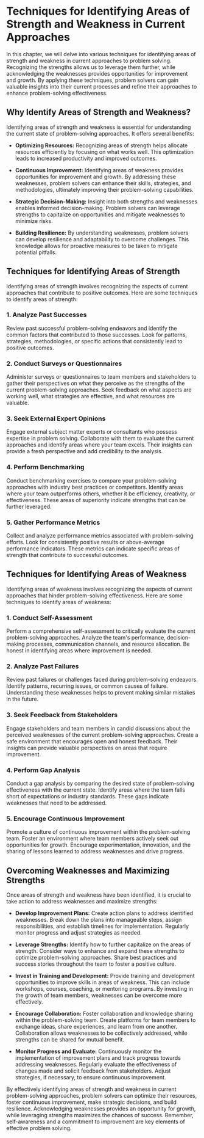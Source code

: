 Techniques for Identifying Areas of Strength and Weakness in Current Approaches
========================================================================================

In this chapter, we will delve into various techniques for identifying areas of strength and weakness in current approaches to problem solving. Recognizing the strengths allows us to leverage them further, while acknowledging the weaknesses provides opportunities for improvement and growth. By applying these techniques, problem solvers can gain valuable insights into their current processes and refine their approaches to enhance problem-solving effectiveness.

**Why Identify Areas of Strength and Weakness?**
------------------------------------------------

Identifying areas of strength and weakness is essential for understanding the current state of problem-solving approaches. It offers several benefits:

* **Optimizing Resources:** Recognizing areas of strength helps allocate resources efficiently by focusing on what works well. This optimization leads to increased productivity and improved outcomes.

* **Continuous Improvement:** Identifying areas of weakness provides opportunities for improvement and growth. By addressing these weaknesses, problem solvers can enhance their skills, strategies, and methodologies, ultimately improving their problem-solving capabilities.

* **Strategic Decision-Making:** Insight into both strengths and weaknesses enables informed decision-making. Problem solvers can leverage strengths to capitalize on opportunities and mitigate weaknesses to minimize risks.

* **Building Resilience:** By understanding weaknesses, problem solvers can develop resilience and adaptability to overcome challenges. This knowledge allows for proactive measures to be taken to mitigate potential pitfalls.

**Techniques for Identifying Areas of Strength**
------------------------------------------------

Identifying areas of strength involves recognizing the aspects of current approaches that contribute to positive outcomes. Here are some techniques to identify areas of strength:

### **1. Analyze Past Successes**

Review past successful problem-solving endeavors and identify the common factors that contributed to those successes. Look for patterns, strategies, methodologies, or specific actions that consistently lead to positive outcomes.

### **2. Conduct Surveys or Questionnaires**

Administer surveys or questionnaires to team members and stakeholders to gather their perspectives on what they perceive as the strengths of the current problem-solving approaches. Seek feedback on what aspects are working well, what strategies are effective, and what resources are valuable.

### **3. Seek External Expert Opinions**

Engage external subject matter experts or consultants who possess expertise in problem solving. Collaborate with them to evaluate the current approaches and identify areas where your team excels. Their insights can provide a fresh perspective and add credibility to the analysis.

### **4. Perform Benchmarking**

Conduct benchmarking exercises to compare your problem-solving approaches with industry best practices or competitors. Identify areas where your team outperforms others, whether it be efficiency, creativity, or effectiveness. These areas of superiority indicate strengths that can be further leveraged.

### **5. Gather Performance Metrics**

Collect and analyze performance metrics associated with problem-solving efforts. Look for consistently positive results or above-average performance indicators. These metrics can indicate specific areas of strength that contribute to successful outcomes.

**Techniques for Identifying Areas of Weakness**
------------------------------------------------

Identifying areas of weakness involves recognizing the aspects of current approaches that hinder problem-solving effectiveness. Here are some techniques to identify areas of weakness:

### **1. Conduct Self-Assessment**

Perform a comprehensive self-assessment to critically evaluate the current problem-solving approaches. Analyze the team's performance, decision-making processes, communication channels, and resource allocation. Be honest in identifying areas where improvement is needed.

### **2. Analyze Past Failures**

Review past failures or challenges faced during problem-solving endeavors. Identify patterns, recurring issues, or common causes of failure. Understanding these weaknesses helps to prevent making similar mistakes in the future.

### **3. Seek Feedback from Stakeholders**

Engage stakeholders and team members in candid discussions about the perceived weaknesses of the current problem-solving approaches. Create a safe environment that encourages open and honest feedback. Their insights can provide valuable perspectives on areas that require improvement.

### **4. Perform Gap Analysis**

Conduct a gap analysis by comparing the desired state of problem-solving effectiveness with the current state. Identify areas where the team falls short of expectations or industry standards. These gaps indicate weaknesses that need to be addressed.

### **5. Encourage Continuous Improvement**

Promote a culture of continuous improvement within the problem-solving team. Foster an environment where team members actively seek out opportunities for growth. Encourage experimentation, innovation, and the sharing of lessons learned to address weaknesses and drive progress.

**Overcoming Weaknesses and Maximizing Strengths**
--------------------------------------------------

Once areas of strength and weakness have been identified, it is crucial to take action to address weaknesses and maximize strengths:

* **Develop Improvement Plans:** Create action plans to address identified weaknesses. Break down the plans into manageable steps, assign responsibilities, and establish timelines for implementation. Regularly monitor progress and adjust strategies as needed.

* **Leverage Strengths:** Identify how to further capitalize on the areas of strength. Consider ways to enhance and expand these strengths to optimize problem-solving approaches. Share best practices and success stories throughout the team to foster a positive culture.

* **Invest in Training and Development:** Provide training and development opportunities to improve skills in areas of weakness. This can include workshops, courses, coaching, or mentoring programs. By investing in the growth of team members, weaknesses can be overcome more effectively.

* **Encourage Collaboration:** Foster collaboration and knowledge sharing within the problem-solving team. Create platforms for team members to exchange ideas, share experiences, and learn from one another. Collaboration allows weaknesses to be collectively addressed, while strengths can be shared for mutual benefit.

* **Monitor Progress and Evaluate:** Continuously monitor the implementation of improvement plans and track progress towards addressing weaknesses. Regularly evaluate the effectiveness of changes made and solicit feedback from stakeholders. Adjust strategies, if necessary, to ensure continuous improvement.

By effectively identifying areas of strength and weakness in current problem-solving approaches, problem solvers can optimize their resources, foster continuous improvement, make strategic decisions, and build resilience. Acknowledging weaknesses provides an opportunity for growth, while leveraging strengths maximizes the chances of success. Remember, self-awareness and a commitment to improvement are key elements of effective problem solving.
